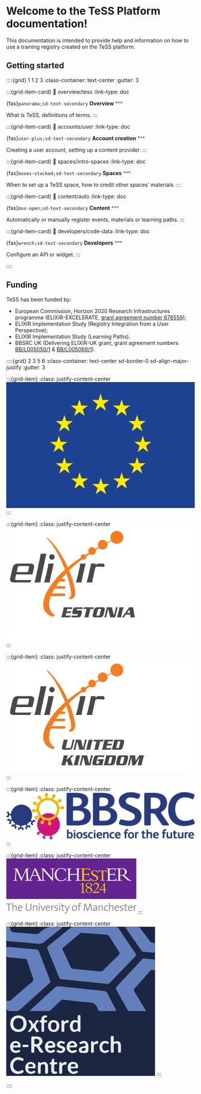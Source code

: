 # Welcome to the TeSS Platform documentation!

This documentation is intended to provide help and information on how to use a training registry created on the TeSS platform.

## Getting started

::::{grid} 1 1 2 3
:class-container: text-center
:gutter: 3

:::{grid-item-card}
:link: overview/tess
:link-type: doc

{fas}`panorama;sd-text-secondary` **Overview**
^^^

What is TeSS, definitions of terms.
:::

:::{grid-item-card}
:link: accounts/user
:link-type: doc

{fas}`user-plus;sd-text-secondary` **Account creation**
^^^

Creating a user account, setting up a content provider.
:::

:::{grid-item-card}
:link: spaces/intro-spaces
:link-type: doc

{fas}`boxes-stacked;sd-text-secondary` **Spaces**
^^^

When to set up a TeSS space, how to credit other spaces' materials.
:::

:::{grid-item-card}
:link: content/auto
:link-type: doc

{fas}`box-open;sd-text-secondary` **Content**
^^^

Automatically or manually register events, materials or learning paths.
:::

:::{grid-item-card}
:link: developers/code-data
:link-type: doc

{fas}`wrench;sd-text-secondary` **Developers**
^^^

Configure an API or widget.
:::


::::

## Funding

TeSS has been funded by:

- European Commission, Horizon 2020 Research Infrastructures programme (ELIXIR-EXCELERATE, [grant agreement number 676559](https://cordis.europa.eu/project/rcn/198519_en.html));
- ELIXIR Implementation Study (Registry Integration from a User Perspective);
- ELIXIR Implementation Study (Learning Paths).
- BBSRC UK (Delivering ELIXIR-UK grant, grant agreement numbers [BB/L005050/1](https://bbsrc.ukri.org/research/grants/grants/AwardDetails.aspx?FundingReference=BB/L005050/1) & [BB/L005069/1](https://bbsrc.ukri.org/research/grants-search/AwardDetails/?FundingReference=BB/L005069/1)).


::::{grid} 2 3 5 6
:class-container: text-center sd-border-0 sd-align-major-justify
:gutter: 3

:::{grid-item}
:class: justify-content-center
![European Union flag](images/funding/eu-flag.svg)
:::

:::{grid-item}
:class: justify-content-center
[![ELIXIR Estonia logo](images/funding/elixir-ee.svg)](https://elixir.ut.ee/)
:::

:::{grid-item}
:class: justify-content-center
[![ELIXIR United Kingdom logo](images/funding/elixir-uk.svg)](http://elixir-uk.org/)
:::

:::{grid-item}
:class: justify-content-center
[![BBSRC logo](images/funding/bbsrc.svg)](http://www.bbsrc.ac.uk/research/grants/grants/AwardDetails.aspx?FundingReference=BB/L005050/1)  
:::

:::{grid-item}
:class: justify-content-center
[![The University of Manchester logo](images/funding/uom.svg)](http://www.manchester.ac.uk/)
:::

:::{grid-item}
:class: justify-content-center
[![Oxford eResearcg Centre logo](images/funding/oerc.svg)](http://www.oerc.ox.ac.uk/) 
:::

::::